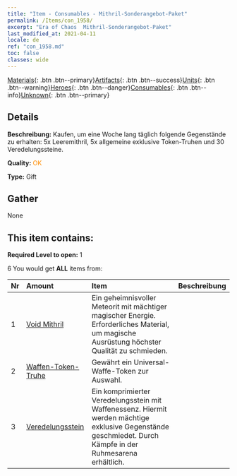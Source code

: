 ```yaml
---
title: "Item - Consumables - Mithril-Sonderangebot-Paket"
permalink: /Items/con_1958/
excerpt: "Era of Chaos  Mithril-Sonderangebot-Paket"
last_modified_at: 2021-04-11
locale: de
ref: "con_1958.md"
toc: false
classes: wide
---
```

 [Materials](/de/Items/){: .btn .btn--primary}[Artifacts](/de/Items/Artifacts/){: .btn .btn--success}[Units](/de/Items/Units/){: .btn .btn--warning}[Heroes](/de/Items/Heroes/){: .btn .btn--danger}[Consumables](/de/Items/Consumables/){: .btn .btn--info}[Unknown](/de/Items/Unknown/){: .btn .btn--primary}

## Details
 **Beschreibung:** Kaufen, um eine Woche lang täglich folgende Gegenstände zu erhalten: 5x Leeremithril, 5x allgemeine exklusive Token-Truhen und 30 Veredelungssteine.

 **Quality:** <span style="color: #FF8C00">OK</span>

 **Type:** Gift

## Gather

  None

## This item contains:

 **Required Level to open:** 1

 6 You would get **ALL** items  from:

  | Nr | Amount |     Item    | Beschreibung |
  |:---|:-------|:------------|:-----------:|
  | 1 | [Void Mithril](/de/Items/con_817/) | Ein geheimnisvoller Meteorit mit mächtiger magischer Energie. Erforderliches Material, um magische Ausrüstung höchster Qualität zu schmieden. | 
  | 2 | [Waffen-Token-Truhe](/de/Items/con_1367/) | Gewährt ein Universal-Waffe-Token zur Auswahl. | 
  | 3 | [Veredelungsstein](/de/Items/con_814/) | Ein komprimierter Veredelungsstein mit Waffenessenz. Hiermit werden mächtige exklusive Gegenstände geschmiedet. Durch Kämpfe in der Ruhmesarena erhältlich. | 
